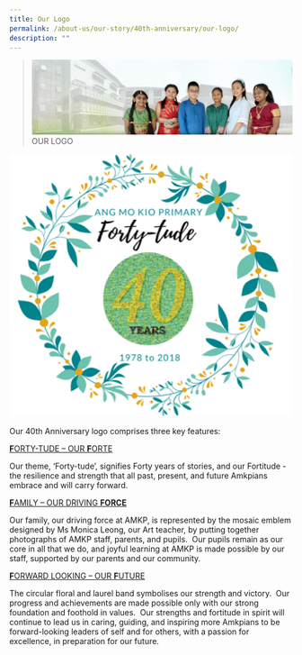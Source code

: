 ```yaml
---
title: Our Logo
permalink: /about-us/our-story/40th-anniversary/our-logo/
description: ""
---
```

> ![](/images/About%20Us/banner2-with%20bg.jpg)
>OUR LOGO 

![](/images/About%20Us/40th%20Anniversary/Logo_nobackgrd.png)

Our 40th Anniversary logo comprises three key features:

<u><b>F</b>ORTY-TUDE – OUR <b>F</b>ORTE</u>

Our theme, ‘Forty-tude’, signifies Forty years of stories, and our Fortitude \- the resilience and strength that all past, present, and future Amkpians embrace and will carry forward.

<u><b>F</b>AMILY – OUR DRIVING <b>FORCE</b></u>

Our family, our driving force at AMKP, is represented by the mosaic emblem designed by Ms Monica Leong, our Art teacher, by putting together photographs of AMKP staff, parents, and pupils.  Our pupils remain as our core in all that we do, and joyful learning at AMKP is made possible by our staff, supported by our parents and our community.

<u><b>F</b>ORWARD LOOKING – OUR <b>F</b>UTURE</u>

The circular floral and laurel band symbolises our strength and victory.  Our progress and achievements are made possible only with our strong foundation and foothold in values.  Our strengths and fortitude in spirit will continue to lead us in caring, guiding, and inspiring more Amkpians to be forward-looking leaders of self and for others, with a passion for excellence, in preparation for our future.